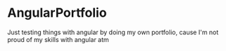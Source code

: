 # AngularPortfolio

Just testing things with angular by doing my own portfolio, cause I'm not proud of my skills with angular atm
